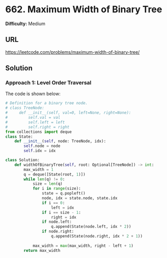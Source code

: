 # 662. Maximum Width of Binary Tree

**Difficulty:** Medium

## URL

https://leetcode.com/problems/maximum-width-of-binary-tree/

## Solution

### Approach 1: Level Order Traversal

The code is shown below:

```python
# Definition for a binary tree node.
# class TreeNode:
#     def __init__(self, val=0, left=None, right=None):
#         self.val = val
#         self.left = left
#         self.right = right
from collections import deque
class State:
    def __init__(self, node: TreeNode, idx):
        self.node = node
        self.idx = idx

class Solution:
    def widthOfBinaryTree(self, root: Optional[TreeNode]) -> int:
        max_width = 1
        q = deque([State(root, 1)])
        while len(q) != 0:
            size = len(q)
            for i in range(size):
                state = q.popleft()
                node, idx = state.node, state.idx
                if i == 0:
                    left = idx
                if i == size - 1:
                    right = idx
                if node.left:
                    q.append(State(node.left, idx * 2))
                if node.right:
                    q.append(State(node.right, idx * 2 + 1))
                
            max_width = max(max_width, right - left + 1)
        return max_width
```
